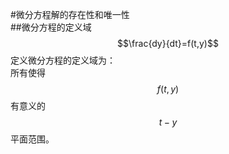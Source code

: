 #微分方程解的存在性和唯一性   
##微分方程的定义域  
$$\frac{dy}{dt}=f(t,y)$$
定义微分方程的定义域为：  
所有使得$$f(t,y)$$有意义的$$t-y$$平面范围。  




